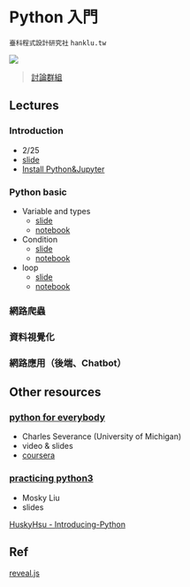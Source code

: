 # Python 入門

`臺科程式設計研究社` `hanklu.tw`

![](https://img.shields.io/badge/python-3-blue.svg)

> [討論群組](https://m.me/join/AbaVN1BjdDB1FnY2)

## Lectures

### Introduction

- 2/25
- [slide](https://hanklu.tw/python/slides/lecture1.pdf)
- [Install Python&Jupyter](https://hackmd.io/s/S1fraKMRm)

### Python basic

- Variable and types
  - [slide](https://hanklu.tw/python/slides/lecture2.html)
  - [notebook](http://hanklu.tw/python/notebooks/variable&type.ipynb)
- Condition
  - [slide](https://hanklu.tw/python/slides/lecture3.html)
  - [notebook](http://hanklu.tw/python/notebooks/condition.ipynb)
- loop
  - [slide](https://hanklu.tw/python/slides/lecture4.html)
  - [notebook](http://hanklu.tw/python/notebooks/loop.ipynb)

### 網路爬蟲

### 資料視覺化

### 網路應用（後端、Chatbot）

## Other resources

### [python for everybody](https://py4e.org)

- Charles Severance (University of Michigan)
- video & slides
- [coursera](https://zh-tw.coursera.org/learn/python)

### [practicing python3](https://speakerdeck.com/mosky/practicing-python-3)

- Mosky Liu
- slides

[HuskyHsu - Introducing-Python](https://github.com/HuskyHsu/Introducing-Python)

## Ref

[reveal.js](https://github.com/hakimel/reveal.js)
